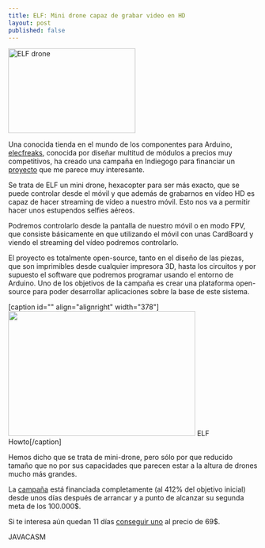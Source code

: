 ```yaml
---
title: ELF: Mini drone capaz de grabar video en HD
layout: post
published: false
---
```

<a href="https://images.indiegogo.com/file_attachments/1364189/files/20150407185944-elf.jpg?1428458384"><img class="alignleft" src="https://images.indiegogo.com/file_attachments/1364189/files/20150407185944-elf.jpg?1428458384" alt="ELF drone" width="257" height="171" /></a>

Una conocida tienda en el mundo de los componentes para Arduino, <a href="http://elecfreaks.com">elecfreaks</a>, conocida por diseñar multitud de módulos a precios muy competitivos, ha creado una campaña en Indiegogo para financiar un <a href="http://igg.me/at/elfdrone/x">proyecto</a> que me parece muy interesante.

Se trata de ELF un mini drone, hexacopter para ser más exacto, que se puede controlar desde el móvil y que además de grabarnos en vídeo HD es capaz de hacer streaming de vídeo a nuestro móvil. Esto nos va a permitir hacer unos estupendos selfies aéreos.

Podremos controlarlo desde la pantalla de nuestro móvil o en modo FPV, que consiste básicamente en que utilizando el móvil con unas CardBoard y viendo el streaming del vídeo podremos controlarlo.

El proyecto es totalmente open-source, tanto en el diseño de las piezas, que son imprimibles desde cualquier impresora 3D, hasta los circuitos y por supuesto el software que podremos programar usando el entorno de Arduino. Uno de los objetivos de la campaña es crear una plataforma open-source para poder desarrollar aplicaciones sobre la base de este sistema.

[caption id="" align="alignright" width="378"]<a href="https://images.indiegogo.com/file_attachments/1286071/files/20150311044055-ELF_assembly.gif?1426074055"><img class="" src="https://images.indiegogo.com/file_attachments/1286071/files/20150311044055-ELF_assembly.gif?1426074055" alt="" width="378" height="252" /></a> ELF Howto[/caption]

Hemos dicho que se trata de mini-drone, pero sólo por que reducido tamaño que no por sus capacidades que parecen estar a la altura de drones mucho más grandes.

La <a href="http://igg.me/at/elfdrone/x">campaña</a> está financiada completamente (al 412% del objetivo inicial) desde unos días después de arrancar y a punto de alcanzar su segunda meta de los 100.000$.

Si te interesa aún quedan 11 días <a href="http://igg.me/at/elfdrone/x">conseguir uno</a> al precio de 69$.

JAVACASM